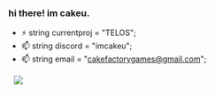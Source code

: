 ### hi there! im cakeu.

- ⚡ string currentproj = "TELOS";
- 📫 string discord = "imcakeu";
- 📫 string email = "cakefactorygames@gmail.com";
<a href="https://github.com/thecakeu/thecakeu" style="padding: 10px;">
  <img align="center" src="https://github-readme-stats.vercel.app/api?username=thecakeu&show_icons=true&theme=radical" />
</a>
